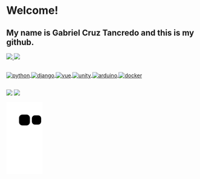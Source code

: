 # Welcome!
## My name is Gabriel Cruz Tancredo and this is my github. 

<div>
  <a href = "https://github.com/GabrielCruzT">
    <img heigh = "180em" src="https://github-readme-stats.vercel.app/api?username=GabrielCruzT&show_icons=true&theme=dark&include_all_commits=true&count_private=true"/>
    <img heigh = "180em" src="https://github-readme-stats.vercel.app/api/top-langs/?username=GabrielCruzT&layout=compact&langs_count=16&theme=dark"/> 
</div>  
  
  ##
<div>
  
  <img align = "center" alt = "python" height = "50" width = "50" src = "https://cdn.jsdelivr.net/gh/devicons/devicon/icons/python/python-original.svg"/>
  <img align = "center" alt = "django" height = "50" width = "50" src = "https://cdn.jsdelivr.net/gh/devicons/devicon/icons/django/django-original.svg"/>
  <img align = "center" alt = "vue" height = "50" width = "50" src = "https://cdn.jsdelivr.net/gh/devicons/devicon/icons/vuejs/vuejs-original.svg"/>
  <img align = "center" alt = "unity" height = "50" width = "50" src = "https://cdn.jsdelivr.net/gh/devicons/devicon/icons/unity/unity-original.svg"/>
  <img align = "center" alt = "arduino" height = "50" width = "50" src = "https://cdn.jsdelivr.net/gh/devicons/devicon/icons/arduino/arduino-original.svg"/>
  <img align = "center" alt = "docker" height = "50" width = "50" src = "https://cdn.jsdelivr.net/gh/devicons/devicon/icons/docker/docker-original.svg"/>
</div>
  
##  
  
<div>
  <a href = "https://www.instagram.com/gabrielctancredo" target = "_blank"><img src ="https://img.shields.io/badge/Instagram-E4405F?style=for-the-badge&logo=instagram&logoColor=white"></a> 
  <a href = "https://www.linkedin.com/in/gabrielcruztancredo/" target = "_blank"><img src ="https://img.shields.io/badge/LinkedIn-0077B5?style=for-the-badge&logo=linkedin&logoColor=white"></a> 
</div>
  
![Snake animation](https://github.com/GabrielCruzT/GabrielCruzT/blob/output/github-contribution-grid-snake.svg)
